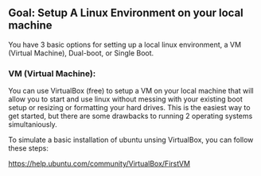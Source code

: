 ## Goal: Setup A Linux Environment on your local machine

You have 3 basic options for setting up a local linux environment, a VM (Virtual Machine), Dual-boot, or Single Boot.

### VM (Virtual Machine):

You can use VirtualBox (free) to setup a VM on your local machine that will allow you to start and use linux without messing with your existing boot setup or resizing or formatting your hard drives. This is the easiest way to get started, but there are some drawbacks to running 2 operating systems simultaniously.

To simulate a basic installation of ubuntu unsing VirtualBox, you can follow these steps:

https://help.ubuntu.com/community/VirtualBox/FirstVM
